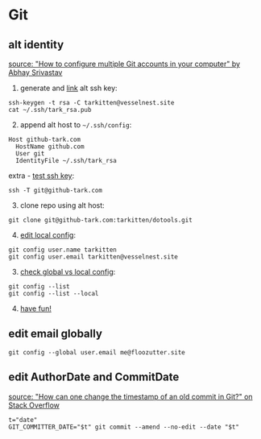 # Git
## alt identity
[source: "How to configure multiple Git accounts in your computer" by Abhay Srivastav](https://blog.bitsrc.io/how-to-use-multiple-git-accounts-378ead121235)
1. generate and [link](https://github.com/settings/keys) alt ssh key:
```
ssh-keygen -t rsa -C tarkitten@vesselnest.site
cat ~/.ssh/tark_rsa.pub
```
2. append alt host to `~/.ssh/config`:
```
Host github-tark.com
  HostName github.com
  User git
  IdentityFile ~/.ssh/tark_rsa
```
extra - [test ssh key](https://stackoverflow.com/a/47250227):
```
ssh -T git@github-tark.com
```
3. clone repo using alt host:
```
git clone git@github-tark.com:tarkitten/dotools.git
```
4. [edit local config](https://stackoverflow.com/a/42167480):
```
git config user.name tarkitten
git config user.email tarkitten@vesselnest.site
```
3. [check global vs local config](https://stackoverflow.com/a/12254105):
```
git config --list
git config --list --local
```
4. [have fun!](https://opensource.com/article/19/7/create-pull-request-github)

## edit email globally
```
git config --global user.email me@floozutter.site
```

## edit AuthorDate and CommitDate
[source: "How can one change the timestamp of an old commit in Git?" on Stack Overflow](https://stackoverflow.com/questions/454734)
```
t="date"
GIT_COMMITTER_DATE="$t" git commit --amend --no-edit --date "$t"
```
